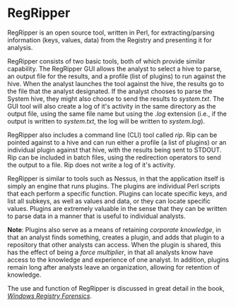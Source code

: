 # RegRipper #
RegRipper is an open source tool, written in Perl, for extracting/parsing information (keys, values, data) from the Registry and presenting it for analysis.

RegRipper consists of two basic tools, both of which provide similar capability.  The RegRipper GUI allows the analyst to select a hive to parse, an output file for the results, and a profile (list of plugins) to run against the hive.  When the analyst launches the tool against the hive, the results go to the file that the analyst designated.  If the analyst chooses to parse the System hive, they might also choose to send the results to _system.txt_.  The GUI tool will also create a log of it's activity in the same directory as the output file, using the same file name but using the _.log_ extension (i.e., if the output is written to _system.txt_, the log will be written to _system.log_).

RegRipper also includes a command line (CLI) tool called _rip_.  Rip can be pointed against to a hive and can run either a profile (a list of plugins) or an individual plugin against that hive, with the results being sent to STDOUT.  Rip can be included in batch files, using the redirection operators to send the output to a file.  Rip does not write a log of it's activity.

RegRipper is similar to tools such as Nessus, in that the application itself is simply an engine that runs plugins.  The plugins are individual Perl scripts that each perform a specific function.  Plugins can locate specific keys, and list all subkeys, as well as values and data, or they can locate specific values.  Plugins are extremely valuable in the sense that they can be written to parse data in a manner that is useful to individual analysts.

**Note**: Plugins also serve as a means of retaining _corporate knowledge_, in that an analyst finds something, creates a plugin, and adds that plugin to a repository that other analysts can access.  When the plugin is shared, this has the effect of being a _force multiplier_, in that all analysts know have access to the knowledge and experience of one analyst.  In addition, plugins remain long after analysts leave an organization, allowing for retention of knowledge.

The use and function of RegRipper is discussed in great detail in the book, _[Windows Registry Forensics](http://www.syngress.com/digital-forensics/Windows-Registry-Forensics/)_.